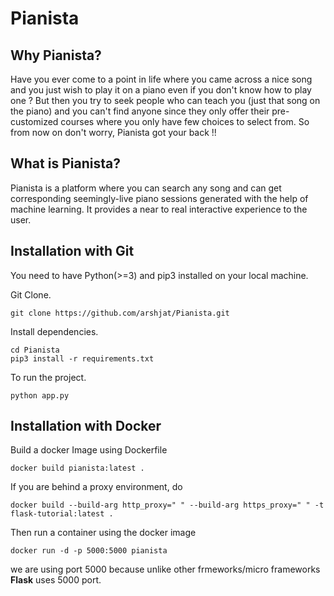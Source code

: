 # Pianista

## Why Pianista?
Have you ever come to a point in life where you came across a nice song and you just wish to play it on a piano even if you don't know how to play one ? But then you try to seek people who can teach you (just that song on the piano) and you can't find anyone since they only offer their pre-customized courses where you only have few choices to select from. So from now on don't worry, Pianista got your back !! 

## What is Pianista?
Pianista is a platform where you can search any song and can get corresponding seemingly-live piano sessions generated with the help of machine learning. It provides a near to real interactive experience to the user. 
 


## Installation with Git

You need to have Python(>=3) and pip3 installed on your local machine.

Git Clone.

```
git clone https://github.com/arshjat/Pianista.git
```
Install dependencies.

```
cd Pianista
pip3 install -r requirements.txt
```
To run the project.

```
python app.py
```

## Installation with Docker

Build a docker Image using Dockerfile

```
docker build pianista:latest .
```
If you are behind a proxy environment, do 

```
docker build --build-arg http_proxy=" " --build-arg https_proxy=" " -t flask-tutorial:latest .
```

Then run a container using the docker image
```
docker run -d -p 5000:5000 pianista
```
we are using port 5000 because unlike other frmeworks/micro frameworks **Flask** uses 5000 port.
